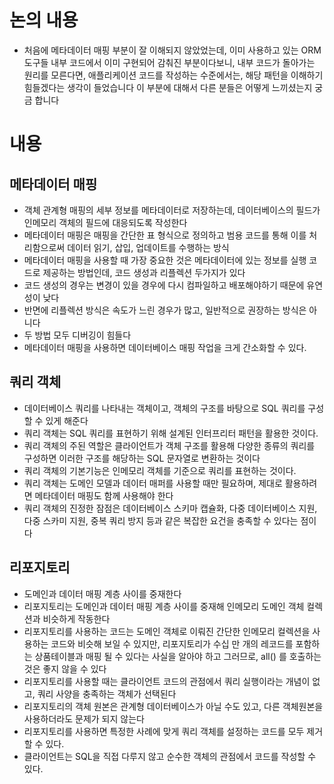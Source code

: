 # 논의 내용

- 처음에 메타데이터 매핑 부분이 잘 이해되지 않았었는데, 이미 사용하고 있는 ORM 도구들 내부 코드에서 이미 구현되어 감춰진 부분이다보니, 내부 코드가 돌아가는 원리를 모른다면, 애플리케이션 코드를 작성하는 수준에서는, 해당 패턴을 이해하기 힘들겠다는 생각이 들었습니다 이 부분에 대해서 다른 분들은  어떻게 느끼셨는지 궁금 합니다

# 내용

## 메타데이터 매핑

- 객체 관계형 매핑의 세부 정보를 메타데이터로 저장하는데, 데이터베이스의 필드가 인메모리 객체의 필드에 대응되도록 작성한다
- 메타데이터 매핑은 매핑을 간단한 표 형식으로 정의하고 범용 코드를 통해 이를 처리함으로써 데이터 읽기, 삽입, 업데이트를 수행하는 방식
- 메타데이터 매핑을 사용할 때 가장 중요한 것은 메타데이터에 있는 정보를 실행 코드로 제공하는 방법인데, 코드 생성과 리플렉션 두가지가 있다
- 코드 생성의 경우는 변경이 있을 경우에 다시 컴파일하고 배포해야하기 때문에 유연성이 낮다
- 반면에 리플렉션 방식은 속도가 느린 경우가 많고, 일반적으로 권장하는 방식은 아니다
- 두 방법 모두 디버깅이 힘들다
- 메타데이터 매핑을 사용하면 데이터베이스 매핑 작업을 크게 간소화할 수 있다.

## 쿼리 객체

- 데이터베이스 쿼리를 나타내는 객체이고, 객체의 구조를 바탕으로 SQL 쿼리를 구성할 수 있게 해준다
- 쿼리 객체는 SQL 쿼리를 표현하기 위해 설계된 인터프리터 패턴을 활용한 것이다.
- 쿼리 객체의 주된 역할은 클라이언트가 객체 구조를 활용해 다양한 종류의 쿼리를 구성하면 이러한 구조를 해당하는 SQL 문자열로 변환하는 것이다
- 쿼리 객체의 기본기능은 인메모리 객체를 기준으로 쿼리를 표현하는 것이다.
- 쿼리 객체는 도메인 모델과 데이터 매퍼를 사용할 때만 필요하며, 제대로 활용하려면 메타데이터 매핑도 함께 사용해야 한다
- 쿼리 객체의 진정한 잠점은 데이터베이스 스키마 캡슐화, 다중 데이터베이스 지원, 다중 스카미 지원, 중복 쿼리 방지 등과 같은 복잡한 요건을 충족할 수 있다는 점이다

## 리포지토리

- 도메인과 데이터 매핑 계층 사이를 중재한다
- 리포지토리는 도메인과 데이터 매핑 계층 사이를 중재해 인메모리 도메인 객체 컬렉션과 비슷하게 작동한다
- 리포지토리를 사용하는 코드는 도메인 객체로 이뤄진 간단한 인메모리 컬렉션을 사용하는 코드와 비슷해 보일 수 있지만, 리포지토리가 수십 만 개의 레코드를 포함하는 상품테이블과 매핑 될 수 있다는 사실을 알아야 하고 그러므로, all() 를 호출하는 것은 좋지 않을 수 있다
- 리포지토리를 사용할 때는 클라이언트 코드의 관점에서 쿼리 실행이라는 개념이 없고, 쿼리 사양을 충족하는 객체가 선택된다
- 리포지토리의 객체 원본은 관계형 데이터베이스가 아닐 수도 있고, 다른 객체원본을 사용하더라도 문제가 되지 않는다
- 리포지토리를 사용하면 특정한 사례에 맞게 쿼리 객체를 설정하는 코드를 모두 제거할 수 있다.
- 클라이언트는 SQL을 직접 다루지 않고 순수한 객체의 관점에서 코드를 작성할 수 있다.